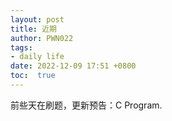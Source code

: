 ```yaml
---
layout: post
title: 近期
author: PWN022
tags:
- daily life
date: 2022-12-09 17:51 +0800
toc:  true
---
```


前些天在刷题，更新预告：C Program.
